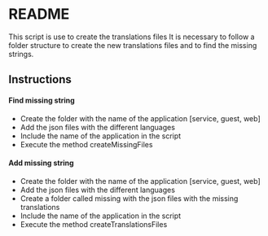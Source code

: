 # README
This script is use to create the translations files 
It is necessary to follow a folder structure to create the new translations files and to find the missing strings.


##  Instructions
####  Find missing string

- Create the folder with the name of the application [service, guest, web]
- Add the json files with the different languages
- Include the name of the application in the script
- Execute the method createMissingFiles


####  Add missing string

- Create the folder with the name of the application [service, guest, web]
- Add the json files with the different languages
- Create a folder called missing with the json files with the missing translations
- Include the name of the application in the script
- Execute the method createTranslationsFiles
